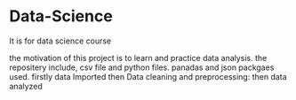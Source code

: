 # Data-Science
It is for data science  course

the motivation of this project is to learn and practice data analysis.
the repositery include, csv file and python files.
panadas and json packgaes used.
firstly data Imported
then Data cleaning and preprocessing:
then data analyzed

